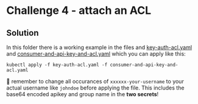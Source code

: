 # Challenge 4 - attach an ACL

## Solution

In this folder there is a working example in the files and [key-auth-acl.yaml](./key-auth-acl.yaml) and [consumer-and-api-key-and-acl.yaml](./consumer-and-api-key-and-acl.yaml) which you can apply like this:

```shell
kubectl apply -f key-auth-acl.yaml -f consumer-and-api-key-and-acl.yaml
```

🚨 remember to change all occurances of `xxxxxx-your-username` to your actual username like `johndoe` before applying the file. This includes the base64 encoded apikey and group name in the **two secrets**!